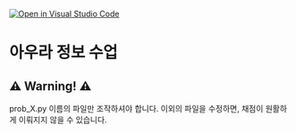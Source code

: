 [![Open in Visual Studio Code](https://classroom.github.com/assets/open-in-vscode-2e0aaae1b6195c2367325f4f02e2d04e9abb55f0b24a779b69b11b9e10269abc.svg)](https://classroom.github.com/online_ide?assignment_repo_id=21285172&assignment_repo_type=AssignmentRepo)
# 아우라 정보 수업
## ⚠️ Warning! ⚠️
prob_X.py 이름의 파일만 조작하셔야 합니다.
이외의 파일을 수정하면, 채점이 원활하게 이뤄지지 않을 수 있습니다.
